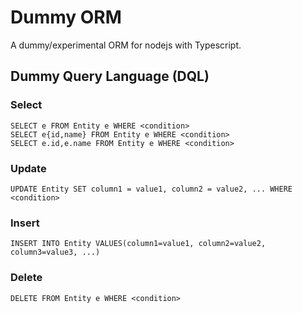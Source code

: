 # Dummy ORM

A dummy/experimental ORM for nodejs with Typescript.

## Dummy Query Language (DQL)

### Select

```
SELECT e FROM Entity e WHERE <condition>
SELECT e{id,name} FROM Entity e WHERE <condition>
SELECT e.id,e.name FROM Entity e WHERE <condition>
```

### Update

```
UPDATE Entity SET column1 = value1, column2 = value2, ... WHERE <condition>
```

### Insert

```
INSERT INTO Entity VALUES(column1=value1, column2=value2, column3=value3, ...)
```

### Delete

```
DELETE FROM Entity e WHERE <condition>
```
